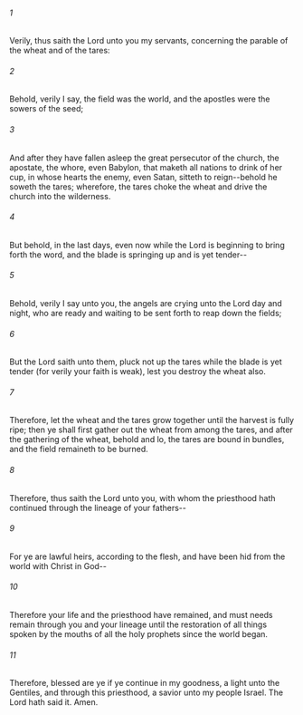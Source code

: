 ###### 1
Verily, thus saith the Lord unto you my servants, concerning the parable of the wheat and of the tares:

###### 2
Behold, verily I say, the field was the world, and the apostles were the sowers of the seed;

###### 3
And after they have fallen asleep the great persecutor of the church, the apostate, the whore, even Babylon, that maketh all nations to drink of her cup, in whose hearts the enemy, even Satan, sitteth to reign--behold he soweth the tares; wherefore, the tares choke the wheat and drive the church into the wilderness.

###### 4
But behold, in the last days, even now while the Lord is beginning to bring forth the word, and the blade is springing up and is yet tender--

###### 5
Behold, verily I say unto you, the angels are crying unto the Lord day and night, who are ready and waiting to be sent forth to reap down the fields;

###### 6
But the Lord saith unto them, pluck not up the tares while the blade is yet tender (for verily your faith is weak), lest you destroy the wheat also.

###### 7
Therefore, let the wheat and the tares grow together until the harvest is fully ripe; then ye shall first gather out the wheat from among the tares, and after the gathering of the wheat, behold and lo, the tares are bound in bundles, and the field remaineth to be burned.

###### 8
Therefore, thus saith the Lord unto you, with whom the priesthood hath continued through the lineage of your fathers--

###### 9
For ye are lawful heirs, according to the flesh, and have been hid from the world with Christ in God--

###### 10
Therefore your life and the priesthood have remained, and must needs remain through you and your lineage until the restoration of all things spoken by the mouths of all the holy prophets since the world began.

###### 11
Therefore, blessed are ye if ye continue in my goodness, a light unto the Gentiles, and through this priesthood, a savior unto my people Israel. The Lord hath said it. Amen.

